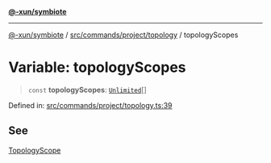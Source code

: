 [**@-xun/symbiote**](../../../../../README.md)

***

[@-xun/symbiote](../../../../../README.md) / [src/commands/project/topology](../README.md) / topologyScopes

# Variable: topologyScopes

> `const` **topologyScopes**: [`Unlimited`](../../../../configure/enumerations/UnlimitedGlobalScope.md#unlimited)[]

Defined in: [src/commands/project/topology.ts:39](https://github.com/Xunnamius/symbiote/blob/ffa2219b5458551337af8081b76f7ffb8422c513/src/commands/project/topology.ts#L39)

## See

[TopologyScope](../../../../configure/enumerations/UnlimitedGlobalScope.md)
